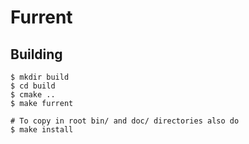 # Furrent

## Building
```shell
$ mkdir build
$ cd build
$ cmake ..
$ make furrent

# To copy in root bin/ and doc/ directories also do
$ make install
```
